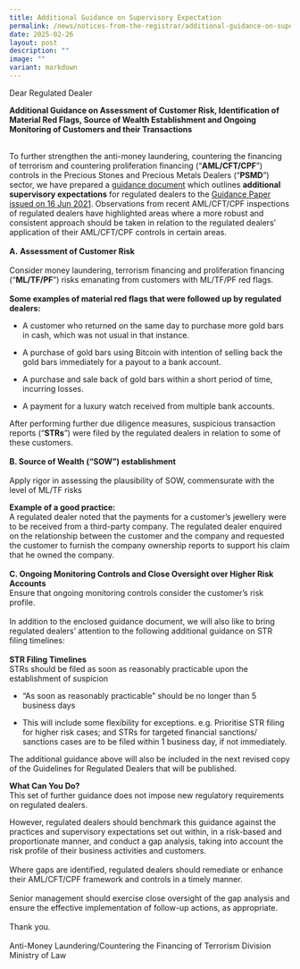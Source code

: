 ```yaml
---
title: Additional Guidance on Supervisory Expectation
permalink: /news/notices-from-the-registrar/additional-guidance-on-supervisory-expectation/
date: 2025-02-26
layout: post
description: ""
image: ""
variant: markdown
---
```

<p>Dear Regulated Dealer</p>
<p><strong>Additional Guidance on Assessment of Customer Risk, Identification of Material Red Flags, Source of Wealth Establishment and Ongoing Monitoring of Customers and their Transactions</strong>
</p>
<br>To further strengthen the anti-money laundering, countering the financing
of terrorism and countering proliferation financing (“<strong>AML/CFT/CPF</strong>”)
controls in the Precious Stones and Precious Metals Dealers (“<strong>PSMD</strong>”)
sector, we have prepared a <a href="/files/Additional_Guidance_PSMD.pdf" rel="noopener noreferrer nofollow" target="_blank"> guidance document</a> which outlines <strong>additional supervisory expectations</strong> for
regulated dealers to the <a href="/images/Guidance Paper_20210616.pdf" rel="noopener noreferrer nofollow" target="_blank">Guidance Paper issued on 16 Jun 2021</a>. Observations
from recent AML/CFT/CPF inspections of regulated dealers have highlighted
areas where a more robust and consistent approach should be taken in relation
to the regulated dealers’ application of their AML/CFT/CPF controls in
certain areas.<br>
<br><strong>A.</strong>  <strong>Assessment of Customer Risk</strong>
<br><br>Consider money laundering, terrorism financing and proliferation financing
(“<strong>ML/TF/PF</strong>”) risks emanating from customers with ML/TF/PF
red flags.<br>
<br><strong>Some examples of material red flags that were followed up by regulated dealers:</strong>

<ul data-tight="true" class="tight">
<li>
<p>A customer who returned on the same day to purchase more gold bars in
cash, which was not usual in that instance.</p>
</li>
<li>
<p>A purchase of gold bars using Bitcoin with intention of selling back the
gold bars immediately for a payout to a bank account.</p>
</li>
<li>
<p>A purchase and sale back of gold bars within a short period of time, incurring
losses.</p>
</li>
<li>
<p>A payment for a luxury watch received from multiple bank accounts.
<br>
</p>
</li>
</ul>
After performing further due diligence measures, suspicious transaction
reports (“<strong>STRs</strong>”) were filed by the regulated dealers in
relation to some of these customers.
<br><br><strong>B. Source of Wealth (“SOW”) establishment</strong>
<br><br>Apply rigor in assessing the plausibility of SOW, commensurate with the
level of ML/TF risks<p></p>
<p><strong>Example of a good practice:</strong>
<br>A regulated dealer noted that the payments for a customer’s jewellery
were to be received from a third-party company. The regulated dealer enquired
on the relationship between the customer and the company and requested
the customer to furnish the company ownership reports to support his claim
that he owned the company.
<br>
<br><strong>C. Ongoing Monitoring Controls and Close Oversight over Higher Risk Accounts</strong>
<br>Ensure that ongoing monitoring controls consider the customer’s risk profile.
<br>
<br>In addition to the enclosed guidance document, we will also like to bring
regulated dealers’ attention to the following additional guidance on STR
filing timelines:
<br>
<br><strong>STR Filing Timelines&nbsp;</strong>
<br>STRs should be filed as soon as reasonably practicable upon the establishment
of suspicion
<br>
</p>
<ul data-tight="true" class="tight">
<li>
<p>“As soon as reasonably practicable” should be no longer than 5 business
days</p>
</li>
<li>
<p>This will include some flexibility for exceptions. e.g. Prioritise STR
filing for higher risk cases; and STRs for targeted financial sanctions/
sanctions cases are to be filed within 1 business day, if not immediately.
<br>
</p>
</li>
</ul>
<p>The additional guidance above will also be included in the next revised
copy of the Guidelines for Regulated Dealers that will be published.
<br>
</p>
<p><strong>What Can You Do?</strong>
<br>This set of further guidance does not impose new regulatory requirements
on regulated dealers.&nbsp;
<br>
</p>
<p>However, regulated dealers should benchmark this guidance against the
practices and supervisory expectations set out within, in a risk-based
and proportionate manner, and conduct a gap analysis, taking into account
the risk profile of their business activities and customers.&nbsp;
<br>
<br>Where gaps are identified, regulated dealers should remediate or enhance
their AML/CFT/CPF framework and controls in a timely manner.&nbsp;
<br>
<br>Senior management should exercise close oversight of the gap analysis
and ensure the effective implementation of follow-up actions, as appropriate.
<br>
<br>Thank you.
<br>
<br>Anti-Money Laundering/Countering the Financing of Terrorism Division
<br>Ministry of Law</p>
<p></p>